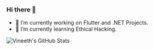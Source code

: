 ### Hi there 👋

- 🔭 I’m currently working on Flutter and .NET Projects.
- 🌱 I’m currently learning Ethical Hacking.

<!--
**MakeshVineeth/MakeshVineeth** is a ✨ _special_ ✨ repository because its `README.md` (this file) appears on your GitHub profile.

Here are some ideas to get you started:

- 👯 I’m looking to collaborate on ...
- 🤔 I’m looking for help with ...
- 💬 Ask me about ...
- 📫 How to reach me: ...
- 😄 Pronouns: ...
- ⚡ Fun fact: ...
-->

![Vineeth's GitHub Stats](https://github-readme-stats.vercel.app/api?username=MakeshVineeth&show_icons=true&hide_border=true)&nbsp;&nbsp;
